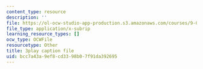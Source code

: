 ```yaml
---
content_type: resource
description: ''
file: https://ol-ocw-studio-app-production.s3.amazonaws.com/courses/9-00sc-introduction-to-psychology-fall-2011/bcc7a43a9ef8cd3398b07f91da392695_QvK6YdFKMY8.srt
file_type: application/x-subrip
learning_resource_types: []
ocw_type: OCWFile
resourcetype: Other
title: 3play caption file
uid: bcc7a43a-9ef8-cd33-98b0-7f91da392695
---
```

